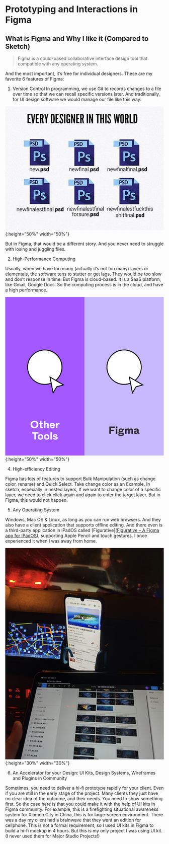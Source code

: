 # Prototyping and Interactions in Figma 

## What is Figma and Why I like it (Compared to Sketch)

> Figma is a could-based collaborative interface design tool that compatible with any operating system. 

And the most important, it’s free for individual designers. These are my favorite 6 features of Figma:

1. Version Control
In programming, we use Git to records changes to a file over time so that we can recall specific versions later.  And traditionally, for UI design software we would manage our file like this way: 

![performance](./version_control.png){:height="50%" width="50%"}

But in Figma, that would be a different story. And you never need to struggle with losing and juggling files. 

2. High-Performance Computing

Usually, when we have too many (actually it’s not too many) layers or elementals, the software tens to stutter or get lags. They would be too slow and don’t response in time. But Figma is cloud-based. It is a SaaS platform, like Gmail, Google Docs. So the computing process is in the cloud, and have a high performance.

![performance](./Speed.gif){:height="50%" width="50%"}

4. High-efficiency Editing

Figma has lots of features to support Bulk Manipulation (such as change color, rename) and Quick Select. Take change color as an Example. In sketch, especially in nested layers, If we want to change color of a specific layer, we need to click click again and again to enter the target layer. But in Figma, this would not happen. 

5. Any Operating System

Windows, Mac OS & Linux, as long as you can run web browsers. And they also have a client application that supports offline editing. And there even is a third-party application in iPadOS called [Figurative]([Figurative – A Figma app for iPadOS](https://figurative.design)), supporting Apple Pencil and touch gestures. 
I once experienced it when I was away from home.

![performance](./compatibility.png){:height="30%" width="30%"}

6. An Accelerator for your Design: UI Kits, Design Systems, Wireframes and Plugins in Community

Sometimes, you need to deliver a hi-fi prototype rapidly for your client. Even if you are still in the early stage of the project. Many clients they just have no clear idea of the outcome, and their needs. You need to show something first. So the case here is that you could make it with the help of UI kits in Figma community. For example, this is a firefighting situational awareness system for Xiamen City in China, this is for large-screen environment.  There was a day my client had a brainwave that they want an edition for cellphone. This is not a formal requirement, so I used UI kits in Figma to build a hi-fi mockup in 4 hours. But this is my only project I was using UI kit. (I never used them for Major Studio Projects!)